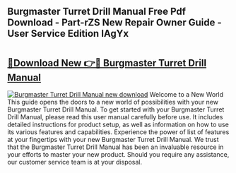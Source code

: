 ## Burgmaster Turret Drill Manual Free Pdf Download - Part-rZS New Repair Owner Guide - User Service Edition IAgYx

# <h2><a href="http://bc42142.oget.top/?id=Burgmaster+Turret+Drill+Manual">🔗Download New 👉🔴 Burgmaster Turret Drill Manual</a></h2>

[![Burgmaster Turret Drill Manual new download](https://i.imgur.com/5g1atiW.png)](http://bc42142.oget.top/?id=Burgmaster+Turret+Drill+Manual)
Welcome to a New World This guide opens the doors to a new world of possibilities with your new Burgmaster Turret Drill Manual. To get started with your Burgmaster Turret Drill Manual, please read this user manual carefully before use. It includes detailed instructions for product setup, as well as information on how to use its various features and capabilities. Experience the power of list of features at your fingertips with your new Burgmaster Turret Drill Manual. We trust that the Burgmaster Turret Drill Manual has been an invaluable resource in your efforts to master your new product. Should you require any assistance, our customer service team is at your disposal.
